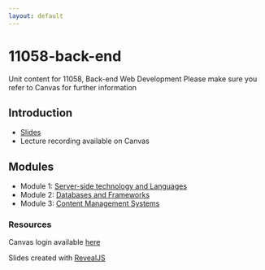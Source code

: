 ```yaml
---
layout: default
---
```


# 11058-back-end

Unit content for 11058, Back-end Web Development
Please make sure you refer to Canvas for further information


## Introduction

*   [Slides](1_unit-welcome/1.slides.html)
*   Lecture recording available on Canvas

## Modules
- Module 1: [Server-side technology and Languages](module-1/readme.md)
- Module 2: [Databases and Frameworks](module-2/readme.md)
- Module 3: [Content Management Systems](module-3/readme.md)

### Resources
Canvas login available [here](http://uclearn.canberra.edu.au)

Slides created with [RevealJS](https://github.com/hakimel/reveal.js)
